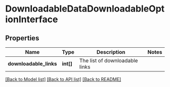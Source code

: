 # DownloadableDataDownloadableOptionInterface

## Properties
Name | Type | Description | Notes
------------ | ------------- | ------------- | -------------
**downloadable_links** | **int[]** | The list of downloadable links | 

[[Back to Model list]](../README.md#documentation-for-models) [[Back to API list]](../README.md#documentation-for-api-endpoints) [[Back to README]](../README.md)


